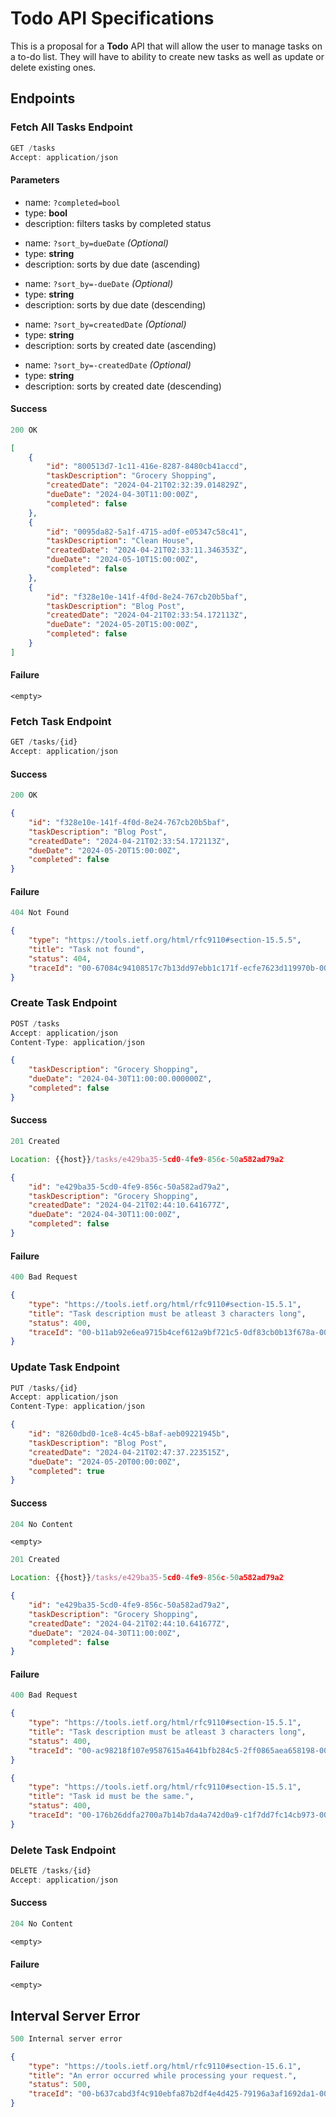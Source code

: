 # Todo API Specifications

This is a proposal for a **Todo** API that will allow the user to manage tasks on a to-do list. 
They will have to ability to create new tasks as well as update or delete existing ones.

## Endpoints

### Fetch All Tasks Endpoint

```js
GET /tasks
Accept: application/json
```

#### Parameters

- name: `?completed=bool`
- type: **bool**
- description: filters tasks by completed status

* name: `?sort_by=dueDate` *(Optional)*
* type: **string**
* description: sorts by due date (ascending)

- name: `?sort_by=-dueDate` *(Optional)*
- type: **string**
- description: sorts by due date (descending)

* name: `?sort_by=createdDate` *(Optional)*
* type: **string**
* description: sorts by created date (ascending)

- name: `?sort_by=-createdDate` *(Optional)*
- type: **string**
- description: sorts by created date (descending)

#### Success

```js
200 OK
```
```json
[
    {
        "id": "800513d7-1c11-416e-8287-8480cb41accd",
        "taskDescription": "Grocery Shopping",
        "createdDate": "2024-04-21T02:32:39.014829Z",
        "dueDate": "2024-04-30T11:00:00Z",
        "completed": false
    },
    {
        "id": "0095da82-5a1f-4715-ad0f-e05347c58c41",
        "taskDescription": "Clean House",
        "createdDate": "2024-04-21T02:33:11.346353Z",
        "dueDate": "2024-05-10T15:00:00Z",
        "completed": false
    },
    {
        "id": "f328e10e-141f-4f0d-8e24-767cb20b5baf",
        "taskDescription": "Blog Post",
        "createdDate": "2024-04-21T02:33:54.172113Z",
        "dueDate": "2024-05-20T15:00:00Z",
        "completed": false
    }
]
```

#### Failure

```
<empty>
```

### Fetch Task Endpoint

```js
GET /tasks/{id}
Accept: application/json
```

#### Success

```js
200 OK
```
```json
{
    "id": "f328e10e-141f-4f0d-8e24-767cb20b5baf",
    "taskDescription": "Blog Post",
    "createdDate": "2024-04-21T02:33:54.172113Z",
    "dueDate": "2024-05-20T15:00:00Z",
    "completed": false
}
```

#### Failure

```js
404 Not Found
```
```json
{
    "type": "https://tools.ietf.org/html/rfc9110#section-15.5.5",
    "title": "Task not found",
    "status": 404,
    "traceId": "00-67084c94108517c7b13dd97ebb1c171f-ecfe7623d119970b-00"
}
```

### Create Task Endpoint

```js
POST /tasks
Accept: application/json
Content-Type: application/json
```
```json
{
    "taskDescription": "Grocery Shopping",
    "dueDate": "2024-04-30T11:00:00.000000Z",
    "completed": false
}
```

#### Success

```js
201 Created

Location: {{host}}/tasks/e429ba35-5cd0-4fe9-856c-50a582ad79a2
```
```json
{
    "id": "e429ba35-5cd0-4fe9-856c-50a582ad79a2",
    "taskDescription": "Grocery Shopping",
    "createdDate": "2024-04-21T02:44:10.641677Z",
    "dueDate": "2024-04-30T11:00:00Z",
    "completed": false
}
```

#### Failure

```js
400 Bad Request
```
```json
{
    "type": "https://tools.ietf.org/html/rfc9110#section-15.5.1",
    "title": "Task description must be atleast 3 characters long",
    "status": 400,
    "traceId": "00-b11ab92e6ea9715b4cef612a9bf721c5-0df83cb0b13f678a-00"
}
```

### Update Task Endpoint

```js
PUT /tasks/{id}
Accept: application/json
Content-Type: application/json
```
```json
{
    "id": "8260dbd0-1ce8-4c45-b8af-aeb09221945b",
    "taskDescription": "Blog Post",
    "createdDate": "2024-04-21T02:47:37.223515Z",
    "dueDate": "2024-05-20T00:00:00Z",
    "completed": true
}
```

#### Success

```js
204 No Content
```
```
<empty>
```

```js
201 Created

Location: {{host}}/tasks/e429ba35-5cd0-4fe9-856c-50a582ad79a2
```
```json
{
    "id": "e429ba35-5cd0-4fe9-856c-50a582ad79a2",
    "taskDescription": "Grocery Shopping",
    "createdDate": "2024-04-21T02:44:10.641677Z",
    "dueDate": "2024-04-30T11:00:00Z",
    "completed": false
}
```

#### Failure

```js
400 Bad Request
```
```json
{
    "type": "https://tools.ietf.org/html/rfc9110#section-15.5.1",
    "title": "Task description must be atleast 3 characters long",
    "status": 400,
    "traceId": "00-ac98218f107e9587615a4641bfb284c5-2ff0865aea658198-00"
}
```
```json
{
    "type": "https://tools.ietf.org/html/rfc9110#section-15.5.1",
    "title": "Task id must be the same.",
    "status": 400,
    "traceId": "00-176b26ddfa2700a7b14b7da4a742d0a9-c1f7dd7fc14cb973-00"
}
```

### Delete Task Endpoint

```js
DELETE /tasks/{id}
Accept: application/json
```

#### Success

```js
204 No Content
```
```
<empty>
```

#### Failure

```
<empty>
```

## Interval Server Error

```js
500 Internal server error
```
```json
{
    "type": "https://tools.ietf.org/html/rfc9110#section-15.6.1",
    "title": "An error occurred while processing your request.",
    "status": 500,
    "traceId": "00-b637cabd3f4c910ebfa87b2df4e4d425-79196a3af1692da1-00"
}
```
